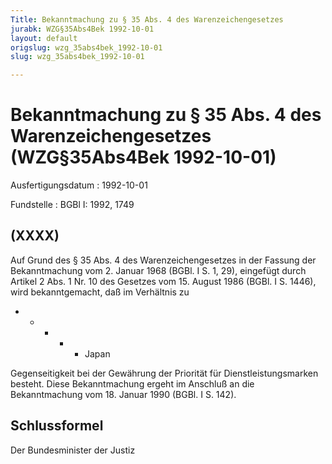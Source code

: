 ```yaml
---
Title: Bekanntmachung zu § 35 Abs. 4 des Warenzeichengesetzes
jurabk: WZG§35Abs4Bek 1992-10-01
layout: default
origslug: wzg_35abs4bek_1992-10-01
slug: wzg_35abs4bek_1992-10-01

---
```


# Bekanntmachung zu § 35 Abs. 4 des Warenzeichengesetzes (WZG§35Abs4Bek 1992-10-01)

Ausfertigungsdatum
:   1992-10-01

Fundstelle
:   BGBl I: 1992, 1749

## (XXXX)

Auf Grund des § 35 Abs. 4 des Warenzeichengesetzes in der Fassung der
Bekanntmachung vom 2. Januar 1968 (BGBl. I S. 1, 29), eingefügt durch
Artikel 2 Abs. 1 Nr. 10 des Gesetzes vom 15. August 1986 (BGBl. I S.
1446), wird bekanntgemacht, daß im Verhältnis zu

*
    *
        *
            *
                *   Japan















Gegenseitigkeit bei der Gewährung der Priorität für
Dienstleistungsmarken besteht.
Diese Bekanntmachung ergeht im Anschluß an die Bekanntmachung vom 18.
Januar 1990 (BGBl. I S. 142).

## Schlussformel

Der Bundesminister der Justiz

